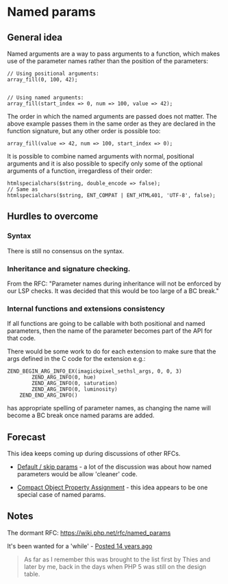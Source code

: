 # Named params

## General idea

Named arguments are a way to pass arguments to a function, which makes use of the parameter names rather than the position of the parameters:

```
// Using positional arguments:
array_fill(0, 100, 42);


// Using named arguments:
array_fill(start_index => 0, num => 100, value => 42);
```

The order in which the named arguments are passed does not matter. The above example passes them in the same order as they are declared in the function signature, but any other order is possible too:

```
array_fill(value => 42, num => 100, start_index => 0);
```

It is possible to combine named arguments with normal, positional arguments and it is also possible to specify only some of the optional arguments of a function, irregardless of their order:

```
htmlspecialchars($string, double_encode => false);
// Same as
htmlspecialchars($string, ENT_COMPAT | ENT_HTML401, 'UTF-8', false);
```

## Hurdles to overcome


### Syntax 

There is still no consensus on the syntax.


### Inheritance and signature checking.

From the RFC: "Parameter names during inheritance will not be enforced by our LSP checks. It was decided that this would be too large of a BC break."


### Internal functions and extensions consistency

If all functions are going to be callable with both positional and named parameters, then the name of the parameter becomes part of the API for that code.

There would be some work to do for each extension to make sure that the args defined in the C code for the extension e.g.:

```
ZEND_BEGIN_ARG_INFO_EX(imagickpixel_sethsl_args, 0, 0, 3)
		ZEND_ARG_INFO(0, hue)
		ZEND_ARG_INFO(0, saturation)
		ZEND_ARG_INFO(0, luminosity)
	ZEND_END_ARG_INFO()
```

has appropriate spelling of parameter names, as changing the name will become a BC break once named params are added.  


## Forecast

This idea keeps coming up during discussions of other RFCs.

* [Default / skip params](https://wiki.php.net/rfc/skipparams) - a lot of the discussion was about how named parameters would be allow 'cleaner' code. 

* [Compact Object Property Assignment](https://wiki.php.net/rfc/compact-object-property-assignment) - this idea appears to be one special case of named params. 


## Notes

The dormant RFC: https://wiki.php.net/rfc/named_params

It's been wanted for a 'while' - [Posted 14 years ago](https://externals.io/message/16009#16019)

> As far as I remember this was brought to the list first by Thies and later by me, back in the days when PHP 5 was still on the design table.

